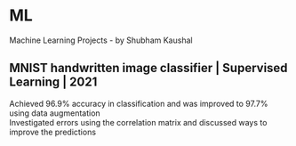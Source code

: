 # ML
Machine Learning Projects - by Shubham Kaushal

## MNIST handwritten image classifier | Supervised Learning | 2021
Achieved 96.9% accuracy in classification and was improved to 97.7% using data augmentation <br>
Investigated errors using the correlation matrix and discussed ways to improve the predictions
